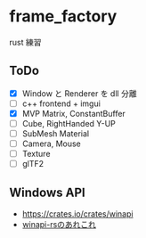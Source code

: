# frame_factory
rust 練習

## ToDo

* [x] Window と Renderer を dll 分離
* [ ] c++ frontend + imgui
* [x] MVP Matrix, ConstantBuffer
* [ ] Cube, RightHanded Y-UP
* [ ] SubMesh Material
* [ ] Camera, Mouse
* [ ] Texture
* [ ] glTF2

## Windows API

* https://crates.io/crates/winapi
* [winapi-rsのあれこれ](https://qiita.com/LNSEAB/items/88056dfd74a50676dec0)
